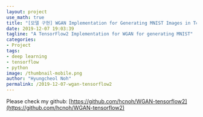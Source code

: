 ```yaml
---
layout: project
use_math: true
title: "[모델 구현] WGAN Implementation for Generating MNIST Images in TensorFlow2"
date: 2019-12-07 19:03:39
tagline: "A TensorFlow2 Implementation for WGAN for generating MNIST"
categories:
- Project
tags:
- deep learning
- tensorflow
- python
image: /thumbnail-mobile.png
author: "Hyungcheol Noh"
permalink: /2019-12-07-wgan-tensorflow2
---
```


Please check my github: [https://github.com/hcnoh/WGAN-tensorflow2](https://github.com/hcnoh/WGAN-tensorflow2)